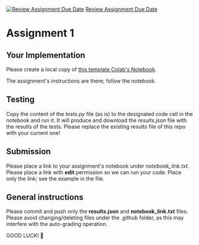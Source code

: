 [![Review Assignment Due Date](https://classroom.github.com/assets/deadline-readme-button-22041afd0340ce965d47ae6ef1cefeee28c7c493a6346c4f15d667ab976d596c.svg)](https://classroom.github.com/a/eZP-BWL5)
[Review Assignment Due Date](https://classroom.github.com/a/eZP-BWL5)
# Assignment 1 

## Your Implementation
Please create a local copy of [this template Colab's Notebook](https://colab.research.google.com/drive/1Py-fh9G4R5NruLc55T-diLOWE0xRvzXH?usp=sharing).

The assignment's instructions are there; follow the notebook.

## Testing
Copy the content of the *tests.py* file (as is) to the designated code cell in the notebook and run it.
It will produce and download the *results.json* file with the results of the tests.
Please replace the existing results file of this repo with your current one!

## Submission
Please place a link to your assignment's notebook under *notebook_link.txt*.
Please place a link with **edit** permission so we can run your code.
Place only the link; see the example in the file.

## General instructions
Please commit and push only the **results.json** and **notebook_link.txt** files. Please avoid changing/deleting files under the .github folder, as this may interfere with the auto-grading operation.

GOOD LUCK! 🤗

